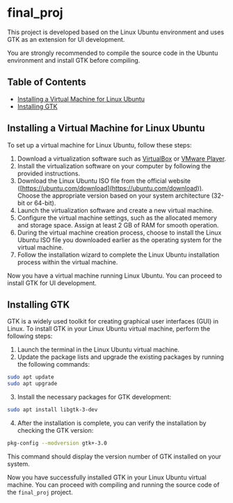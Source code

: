 
# final_proj

This project is developed based on the Linux Ubuntu environment and uses GTK as an extension for UI development.

You are strongly recommended to compile the source code in the Ubuntu environment and install GTK before compiling.

## Table of Contents

- [Installing a Virtual Machine for Linux Ubuntu](#installing-a-virtual-machine-for-linux-ubuntu)
- [Installing GTK](#installing-gtk)

## Installing a Virtual Machine for Linux Ubuntu

To set up a virtual machine for Linux Ubuntu, follow these steps:

1. Download a virtualization software such as [VirtualBox](https://www.virtualbox.org/) or [VMware Player](https://www.vmware.com/products/workstation-player.html).
2. Install the virtualization software on your computer by following the provided instructions.
3. Download the Linux Ubuntu ISO file from the official website ([https://ubuntu.com/download](https://ubuntu.com/download)). Choose the appropriate version based on your system architecture (32-bit or 64-bit).
4. Launch the virtualization software and create a new virtual machine.
5. Configure the virtual machine settings, such as the allocated memory and storage space. Assign at least 2 GB of RAM for smooth operation.
6. During the virtual machine creation process, choose to install the Linux Ubuntu ISO file you downloaded earlier as the operating system for the virtual machine.
7. Follow the installation wizard to complete the Linux Ubuntu installation process within the virtual machine.

Now you have a virtual machine running Linux Ubuntu. You can proceed to install GTK for UI development.

## Installing GTK

GTK is a widely used toolkit for creating graphical user interfaces (GUI) in Linux. To install GTK in your Linux Ubuntu virtual machine, perform the following steps:

1. Launch the terminal in the Linux Ubuntu virtual machine.
2. Update the package lists and upgrade the existing packages by running the following commands:

```bash
sudo apt update
sudo apt upgrade
```

3. Install the necessary packages for GTK development:

```bash
sudo apt install libgtk-3-dev
```

4. After the installation is complete, you can verify the installation by checking the GTK version:

```bash
pkg-config --modversion gtk+-3.0
```

This command should display the version number of GTK installed on your system.

Now you have successfully installed GTK in your Linux Ubuntu virtual machine. You can proceed with compiling and running the source code of the `final_proj` project.
